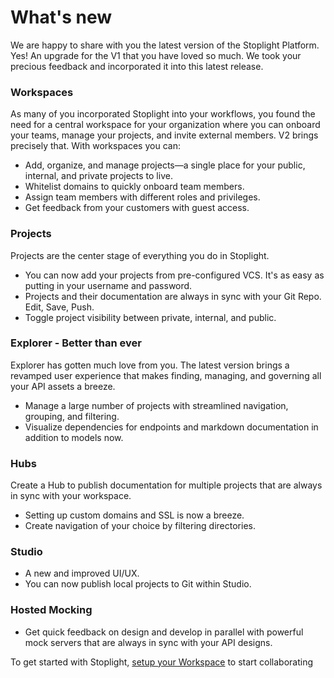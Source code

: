 # What's new

We are happy to share with you the latest version of the Stoplight Platform. Yes! An upgrade for the V1 that you have loved so much. We took your precious feedback and incorporated it into this latest release.
 
### Workspaces
As many of you incorporated Stoplight into your workflows, you found the need for a central workspace for your organization where you can onboard your teams, manage your projects, and invite external members.  V2 brings precisely that. With workspaces you can: 
- Add, organize, and manage projects—a single place for your public, internal, and private projects to live. 
- Whitelist domains to quickly onboard team members.
- Assign team members with different roles and privileges. 
- Get feedback from your customers with guest access.

### Projects
Projects are the center stage of everything you do in Stoplight. 
- You can now add your projects from pre-configured VCS. It's as easy as putting in your username and password. 
- Projects and their documentation are always in sync with your Git Repo. Edit, Save, Push. 
- Toggle project visibility between private, internal, and public.

### Explorer - Better than ever
Explorer has gotten much love from you. The latest version brings a revamped user experience that makes finding, managing, and governing all your API assets a breeze. 
- Manage a large number of projects with streamlined navigation, grouping, and filtering. 
- Visualize dependencies for endpoints and markdown documentation in addition to models now. 

### Hubs
Create a Hub to publish documentation for multiple projects that are always in sync with your workspace. 
- Setting up custom domains and SSL is now a breeze.
- Create navigation of your choice by filtering directories. 

### Studio
-  A new and improved UI/UX.
-  You can now publish local projects to Git within Studio.

### Hosted Mocking
- Get quick feedback on design and develop in parallel with powerful mock servers that are always in sync with your API designs. 

To get started with Stoplight, [setup your Workspace]() to start collaborating

